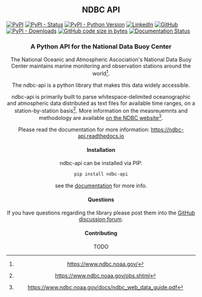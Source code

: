 <div align="center">
    <h2>NDBC API</h2>
</div>


[![PyPI](https://img.shields.io/pypi/v/ndbc-api)](https://pypi.org/project/ndbc-api/#history)
[![PyPI - Status](https://img.shields.io/pypi/status/ndbc-api)](https://pypi.org/project/ndbc-api/)
[![PyPI - Python Version](https://img.shields.io/pypi/pyversions/ndbc-api)](https://pypi.org/project/ndbc-api/)
[![LinkedIn](https://img.shields.io/badge/LinkedIn-0077B5?style=for-the-badge&logo=linkedin&logoColor=white&style=flat-square)](https://www.linkedin.com/in/cdjellen/)
[![GitHub](https://img.shields.io/github/license/cdjellen/ndbc-api)](https://github.com/cdjellen/ndbc-api/blob/main/LICENSE)
[![PyPI - Downloads](https://img.shields.io/pypi/dm/ndbc-api)](https://pypi.org/project/ndbc-api/)
[![GitHub code size in bytes](https://img.shields.io/github/languages/code-size/cdjellen/ndbc-api)](https://github.com/cdjellen/ndbc-api)
[![Documentation Status](https://readthedocs.org/projects/ndbc-api/badge/?version=latest)](https://ndbc-api.readthedocs.io/en/latest/?badge=latest)
      

<div align="center">
    <h3>A Python API for the National Data Buoy Center</h3>
</div?>


The National Oceanic and Atmospheric Ascociation's National Data Buoy Center maintains marine monitoring and observation stations around the world[^1].

The ndbc-api is a python library that makes this data widely accessible.

ndbc-api is primarily built to parse whitespace-delimited oceanographic and atmospheric data distributed as text files for available time ranges, on a station-by-station basis[^2].  More information on the measreuemnts and methodology are available [on the NDBC website](https://www.ndbc.noaa.gov/docs/ndbc_web_data_guide.pdf)[^3].

Please read the documentation for more information:
https://ndbc-api.readthedocs.io

[^1]: https://www.ndbc.noaa.gov/
[^2]: https://www.ndbc.noaa.gov/obs.shtml
[^3]: https://www.ndbc.noaa.gov/docs/ndbc_web_data_guide.pdf


#### Installation
ndbc-api can be installed via PIP:

```sh
pip install ndbc-api
```
see the [documentation](https://ndbc-api.readthedocs.io/en/latest/) for more info.


#### Questions
If you have questions regarding the library please post them into
the [GitHub discussion forum](https://github.com/cdjellen/ndbc-api/discussions).


#### Contributing
TODO

